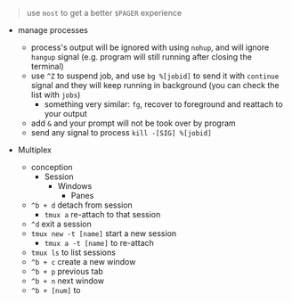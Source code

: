 > use `most` to get a better `$PAGER` experience

- manage processes
	- process's output will be ignored with using `nohup`, and will ignore `hangup` signal (e.g. program will still running after closing the terminal)
	- use `^Z` to suspend job, and use `bg %[jobid]` to send it with `continue` signal and they will keep running in background (you can check the list with `jobs`)
		- something very similar: `fg`, recover to foreground and reattach to your output
	- add `&` and your prompt will not be took over by program
	- send any signal to process `kill -[SIG] %[jobid]`

- Multiplex
	- conception
		- Session
			- Windows
				- Panes
	- `^b + d` detach from session
		- `tmux a` re-attach to that session
	- `^d` exit a session
	- `tmux new -t [name]` start a new session
		- `tmux a -t [name]` to re-attach
	- `tmux ls` to list sessions
	- `^b + c` create a new window
	- `^b + p` previous tab
	- `^b + n` next window
	- `^b + [num]` to 
